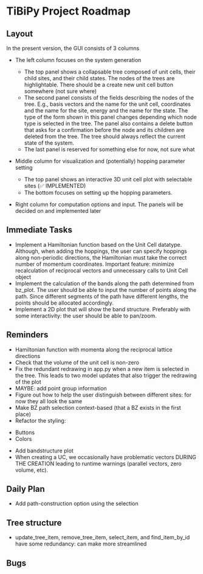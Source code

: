 # TiBiPy Project Roadmap

## Layout

In the present version, the GUI consists of 3 columns
- The left column focuses on the system generation
  - The top panel shows a collapsable tree composed of unit cells, their child sites, and their child states.
    The nodes of the trees are highlightable. There should be a create new unit cell button somewhere (not sure where)
  - The second panel consists of the fields describing the nodes of the tree. E.g., basis vectors and the name
    for the unit cell, coordinates and the name for the site, energy and the name for the state. The type of the form
    shown in this panel changes depending which node type is selected in the tree. The panel also contains a delete button
    that asks for a confirmation before the node and its children are deleted from the tree. The tree should always
    reflect the current state of the system.
  - The last panel is reserved for something else for now, not sure what


- Middle column for visualization and (potentially) hopping parameter setting
  - The top panel shows an interactive 3D unit cell plot with selectable sites (✅ IMPLEMENTED)
  - The bottom focuses on setting up the hopping parameters. 
- Right column for computation options and input. The panels will be decided on and implemented later

## Immediate Tasks


- Implement a Hamiltonian function based on the Unit Cell datatype. Although, when adding the hoppings, the user can specify hoppings along non-periodic directions, the Hamiltonian must take the correct number of momentum coordinates. Important feature: minimize recalculation of reciprocal vectors and unnecessary calls to Unit Cell object
- Implement the calculation of the bands along the path determined from bz_plot. The user should be able to input the number of points along the path. Since different segments of the path have different lengths, the points should be allocated accordingly.
- Implement a 2D plot that will show the band structure. Preferably with some interactivity: the user should be able to pan/zoom.

## Reminders
- Hamiltonian function with momenta along the reciprocal lattice directions
- Check that the volume of the unit cell is non-zero
- Fix the redundant redrawing in app.py when a new item is selected in the tree. This leads to two model updates that also trigger the redrawing of the plot
- MAYBE: add point group information
- Figure out how to help the user distinguish between different sites: for now they all look the same
- Make BZ path selection context-based (that a BZ exists in the first place)
- Refactor the styling:
* Buttons
* Colors
- Add bandstructure plot
- When creating a UC, we occasionally have problematic vectors DURING THE CREATION leading to runtime warnings (parallel vectors, zero volume, etc).
## Daily Plan
- Add path-construction option using the selection

## Tree structure
- update_tree_item, remove_tree_item, select_item, and find_item_by_id have some redundancy: can make more streamlined

## Bugs
<!-- - Check that the displacements are unique in coupling table
- Add button coloring
- Add "Hermitian Check" -->
<!-- 
## Core Functionality

- Add proper data persistence:
  - Implement save/load functionality for unit cells
  - Support common file formats (CIF, POSCAR, etc.)
  - Add auto-save functionality

- Improve UnitCell visualization:
  - Add 3D visualization of unit cells using OpenGL or similar
  - Enable interactive rotation and zoom
  - Display sites within the unit cell

- Implement site and state management:
  - Enable adding multiple sites to a unit cell
  - Allow managing quantum states for each site
  - Calculate and display site properties

## Advanced Features

- Add symmetry operations:
  - Implement space group detection
  - Enable symmetry-based operations on unit cells
  - Provide symmetry visualization

- Physics calculations:
  - Add basic energy calculations
  - Implement Hamiltonian construction for states
  - Enable simple simulations

- Batch operations:
  - Support for working with multiple unit cells
  - Comparative analysis tools
  - Batch export/import functionality

## UI Improvements

- Add context menus to tree view
- Implement drag-and-drop for reorganizing elements
- Add undo/redo functionality
- Improve application styling and themes
- Add keyboard shortcuts

## Documentation and Testing

- Add proper docstrings to all classes and methods
- Create user documentation with usage examples
- Implement unit tests for core functionality
- Add integration tests for UI components -->